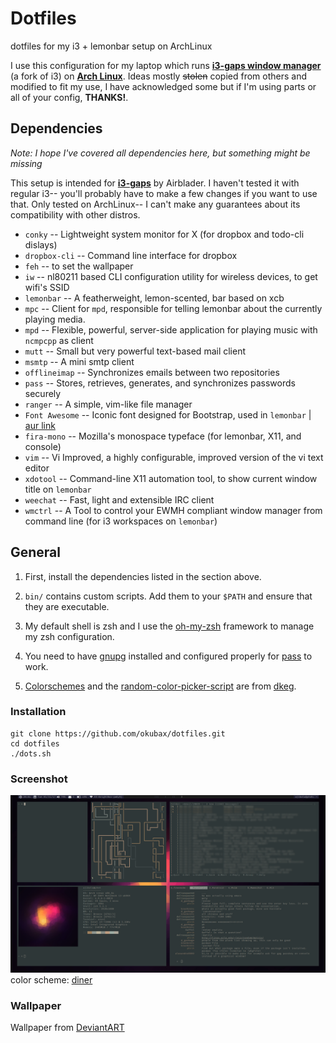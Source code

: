 # Dotfiles

dotfiles for my i3 + lemonbar setup on ArchLinux

I use this configuration for my laptop which runs **[i3-gaps window manager](https://github.com/Airblader/i3)** (a fork of i3) on
**[Arch Linux](https://www.archlinux.org/)**.
Ideas mostly <del>stolen</del> copied from others and modified to fit my use, I have acknowledged some but if I'm using parts or all of your config, **THANKS!**.

## Dependencies

*Note: I hope I've covered all dependencies here, but something might be missing*

This setup is intended for **[i3-gaps](https://github.com/Airblader/i3)** by Airblader. I haven't tested it with regular i3-- you'll probably have to make a few changes if you want to use that. Only tested on ArchLinux-- I can't make any guarantees about its compatibility with other distros.

* `conky` -- Lightweight system monitor for X (for dropbox and todo-cli dislays)
* `dropbox-cli` -- Command line interface for dropbox
* `feh` -- to set the wallpaper
* `iw` -- nl80211 based CLI configuration utility for wireless devices, to get wifi's SSID
* `lemonbar` -- A featherweight, lemon-scented, bar based on xcb
* `mpc` -- Client for `mpd`, responsible for telling lemonbar about the currently playing media.
* `mpd` -- Flexible, powerful, server-side application for playing music with `ncmpcpp` as client
* `mutt` -- Small but very powerful text-based mail client
* `msmtp` -- A mini smtp client
* `offlineimap` -- Synchronizes emails between two repositories
* `pass` -- Stores, retrieves, generates, and synchronizes passwords securely  
* `ranger` -- A simple, vim-like file manager
* `Font Awesome` -- Iconic font designed for Bootstrap, used in `lemonbar` | [aur link](https://aur.archlinux.org/packages/ttf-font-awesome)
* `fira-mono` -- Mozilla's monospace typeface (for lemonbar, X11, and console)
* `vim` -- Vi Improved, a highly configurable, improved version of the vi text editor
* `xdotool` -- Command-line X11 automation tool, to show current window title on `lemonbar`
* `weechat` -- Fast, light and extensible IRC client
* `wmctrl` -- 	A Tool to control your EWMH compliant window manager from command line (for i3 workspaces on `lemonbar`)



## General

1. First, install the dependencies listed in the section above.

2. `bin/` contains custom scripts. Add them to your `$PATH` and ensure that they are executable. 

3. My default shell is zsh and I use the [oh-my-zsh](https://github.com/robbyrussell/oh-my-zsh) framework to manage my zsh configuration.

4. You need to have [gnupg](https://www.archlinux.org/packages/core/x86_64/gnupg/) installed and configured properly for [pass](https://www.archlinux.org/packages/community/any/pass/) to work.

5. [Colorschemes](/Xresources.d/colors) and the [random-color-picker-script](/Xresources.d/random-color-picker) are from [dkeg](https://github.com/dkeg/crayolo).



### Installation

```
git clone https://github.com/okubax/dotfiles.git
cd dotfiles
./dots.sh

```


### Screenshot

![Screenshot](/screenshot.png)
color scheme: [diner](/Xresources.d/colors/depth)


### Wallpaper

Wallpaper from [DeviantART](http://mushcube.deviantart.com/art/Space-380838916)


&nbsp;
